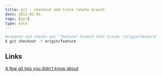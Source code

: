 ```yaml
---
title: git - checkout and track remote branch
date: 2012-02-01
tags: [git]
type: note
---
```



```bash
#creates and checks out "feature" branch that tracks "origin/feature"
$ git checkout -t origin/feature
```

<!-- more -->
Links
-----------------
[A few git tips you didn't know about](http://mislav.uniqpath.com/2010/07/git-tips/)
